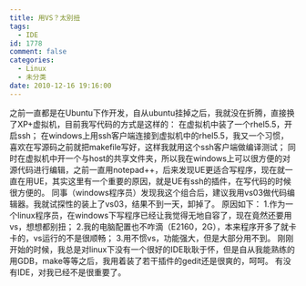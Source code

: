 ```yaml
---
title: 用VS？太别扭
tags:
  - IDE
id: 1778
comment: false
categories:
  - Linux
  - 未分类
date: 2010-12-16 19:16:00
---
```


之前一直都是在Ubuntu下作开发，自从ubuntu挂掉之后，我就没在折腾，直接换了XP+虚拟机，目前我写代码的方式是这样的：
在虚拟机中装了一个rhel5.5，开启ssh；
在windows上用ssh客户端连接到虚拟机中的rhel5.5，我又一个习惯，喜欢在写源码之前就把makefile写好，这样我就用这个ssh客户端做编译测试；
同时在虚拟机中开一个与host的共享文件夹，所以我在windows上可以很方便的对源代码进行编辑，之前一直用notepad++，后来发现UE更适合写程序，现在就一直在用UE，其实这里有一个重要的原因，就是UE有ssh的插件，在写代码的时候很方便的。
同事（windows程序员）发现我这个组合后，建议我用vs03做代码编辑器。我就试探性的装上了vs03，结果不到一天，卸掉了。
原因如下：
1.作为一个linux程序员，在windows下写程序已经让我觉得无地自容了，现在竟然还要用vs，想想都别扭；
2.我的电脑配置也不咋滴（E2160，2G），本来程序开多了就卡卡的，vs运行的不是很顺畅；
3.用不惯vs，功能强大，但是大部分用不到。
刚刚开始的时候，我总是对linux下没有一个很好的IDE耿耿于怀，但是自从我能熟练的用GDB，make等等之后，我用着装了若干插件的gedit还是很爽的，呵呵。
有没有IDE，对我已经不是很重要了。